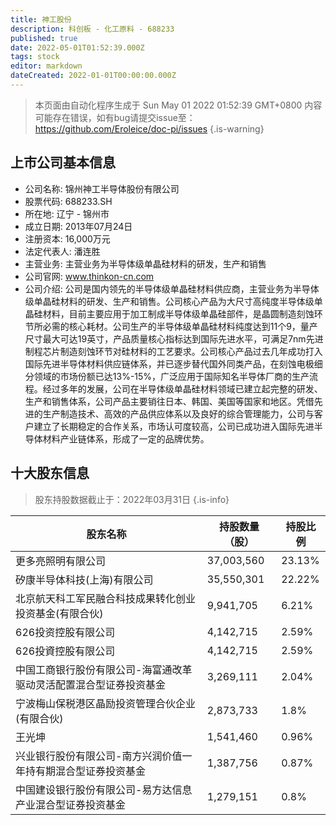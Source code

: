 ```yaml
---
title: 神工股份
description: 科创板 - 化工原料 - 688233
published: true
date: 2022-05-01T01:52:39.000Z
tags: stock
editor: markdown
dateCreated: 2022-01-01T00:00:00.000Z
---
```


> 本页面由自动化程序生成于 Sun May 01 2022 01:52:39 GMT+0800
> 内容可能存在错误，如有bug请提交issue至：https://github.com/Eroleice/doc-pi/issues
{.is-warning}

## 上市公司基本信息
- 公司名称: 锦州神工半导体股份有限公司
- 股票代码: 688233.SH
- 所在地: 辽宁 - 锦州市
- 成立日期: 2013年07月24日
- 注册资本: 16,000万元
- 法定代表人: 潘连胜
- 主营业务: 主营业务为半导体级单晶硅材料的研发，生产和销售
- 公司官网: www.thinkon-cn.com
- 公司介绍: 公司是国内领先的半导体级单晶硅材料供应商，主营业务为半导体级单晶硅材料的研发、生产和销售。公司核心产品为大尺寸高纯度半导体级单晶硅材料，目前主要应用于加工制成半导体级单晶硅部件，是晶圆制造刻蚀环节所必需的核心耗材。公司生产的半导体级单晶硅材料纯度达到11个9，量产尺寸最大可达19英寸，产品质量核心指标达到国际先进水平，可满足7nm先进制程芯片制造刻蚀环节对硅材料的工艺要求。公司核心产品过去几年成功打入国际先进半导体材料供应链体系，并已逐步替代国外同类产品，在刻蚀电极细分领域的市场份额已达13%-15%，广泛应用于国际知名半导体厂商的生产流程。经过多年的发展，公司在半导体级单晶硅材料领域已建立起完整的研发、生产和销售体系，公司产品主要销往日本、韩国、美国等国家和地区。凭借先进的生产制造技术、高效的产品供应体系以及良好的综合管理能力，公司与客户建立了长期稳定的合作关系，市场认可度较高，公司已成功进入国际先进半导体材料产业链体系，形成了一定的品牌优势。


## 十大股东信息
> 股东持股数据截止于：2022年03月31日
{.is-info}

| 股东名称 | 持股数量（股） | 持股比例 |
| --- | --- | --- |
| 更多亮照明有限公司 | 37,003,560 | 23.13% |
| 矽康半导体科技(上海)有限公司 | 35,550,301 | 22.22% |
| 北京航天科工军民融合科技成果转化创业投资基金(有限合伙) | 9,941,705 | 6.21% |
| 626投资控股有限公司 | 4,142,715 | 2.59% |
| 626投資控股有限公司 | 4,142,715 | 2.59% |
| 中国工商银行股份有限公司-海富通改革驱动灵活配置混合型证券投资基金 | 3,269,111 | 2.04% |
| 宁波梅山保税港区晶励投资管理合伙企业(有限合伙) | 2,873,733 | 1.8% |
| 王光坤 | 1,541,460 | 0.96% |
| 兴业银行股份有限公司-南方兴润价值一年持有期混合型证券投资基金 | 1,387,756 | 0.87% |
| 中国建设银行股份有限公司-易方达信息产业混合型证券投资基金 | 1,279,151 | 0.8% |




